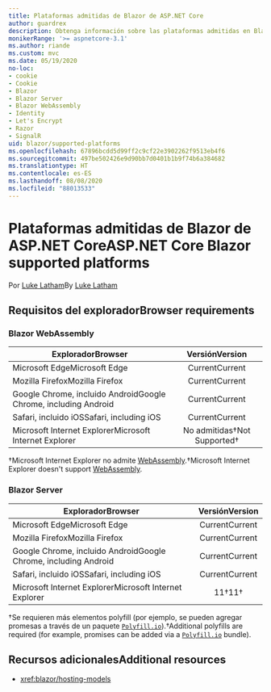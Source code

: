 ```yaml
---
title: Plataformas admitidas de Blazor de ASP.NET Core
author: guardrex
description: Obtenga información sobre las plataformas admitidas en Blazor de ASP.NET Core.
monikerRange: '>= aspnetcore-3.1'
ms.author: riande
ms.custom: mvc
ms.date: 05/19/2020
no-loc:
- cookie
- Cookie
- Blazor
- Blazor Server
- Blazor WebAssembly
- Identity
- Let's Encrypt
- Razor
- SignalR
uid: blazor/supported-platforms
ms.openlocfilehash: 67896bcdd5d99ff2c9cf22e3902262f9513eb4f6
ms.sourcegitcommit: 497be502426e9d90bb7d0401b1b9f74b6a384682
ms.translationtype: HT
ms.contentlocale: es-ES
ms.lasthandoff: 08/08/2020
ms.locfileid: "88013533"
---
```

# <a name="aspnet-core-no-locblazor-supported-platforms"></a><span data-ttu-id="98aa0-103">Plataformas admitidas de Blazor de ASP.NET Core</span><span class="sxs-lookup"><span data-stu-id="98aa0-103">ASP.NET Core Blazor supported platforms</span></span>

<span data-ttu-id="98aa0-104">Por [Luke Latham](https://github.com/guardrex)</span><span class="sxs-lookup"><span data-stu-id="98aa0-104">By [Luke Latham](https://github.com/guardrex)</span></span>

## <a name="browser-requirements"></a><span data-ttu-id="98aa0-105">Requisitos del explorador</span><span class="sxs-lookup"><span data-stu-id="98aa0-105">Browser requirements</span></span>

### Blazor WebAssembly

| <span data-ttu-id="98aa0-106">Explorador</span><span class="sxs-lookup"><span data-stu-id="98aa0-106">Browser</span></span>                          | <span data-ttu-id="98aa0-107">Versión</span><span class="sxs-lookup"><span data-stu-id="98aa0-107">Version</span></span>               |
| -------------------------------- | :-------------------: |
| <span data-ttu-id="98aa0-108">Microsoft Edge</span><span class="sxs-lookup"><span data-stu-id="98aa0-108">Microsoft Edge</span></span>                   | <span data-ttu-id="98aa0-109">Current</span><span class="sxs-lookup"><span data-stu-id="98aa0-109">Current</span></span>               |
| <span data-ttu-id="98aa0-110">Mozilla Firefox</span><span class="sxs-lookup"><span data-stu-id="98aa0-110">Mozilla Firefox</span></span>                  | <span data-ttu-id="98aa0-111">Current</span><span class="sxs-lookup"><span data-stu-id="98aa0-111">Current</span></span>               |
| <span data-ttu-id="98aa0-112">Google Chrome, incluido Android</span><span class="sxs-lookup"><span data-stu-id="98aa0-112">Google Chrome, including Android</span></span> | <span data-ttu-id="98aa0-113">Current</span><span class="sxs-lookup"><span data-stu-id="98aa0-113">Current</span></span>               |
| <span data-ttu-id="98aa0-114">Safari, incluido iOS</span><span class="sxs-lookup"><span data-stu-id="98aa0-114">Safari, including iOS</span></span>            | <span data-ttu-id="98aa0-115">Current</span><span class="sxs-lookup"><span data-stu-id="98aa0-115">Current</span></span>               |
| <span data-ttu-id="98aa0-116">Microsoft Internet Explorer</span><span class="sxs-lookup"><span data-stu-id="98aa0-116">Microsoft Internet Explorer</span></span>      | <span data-ttu-id="98aa0-117">No admitidas&dagger;</span><span class="sxs-lookup"><span data-stu-id="98aa0-117">Not Supported&dagger;</span></span> |

<span data-ttu-id="98aa0-118">&dagger;Microsoft Internet Explorer no admite [WebAssembly](https://webassembly.org).</span><span class="sxs-lookup"><span data-stu-id="98aa0-118">&dagger;Microsoft Internet Explorer doesn't support [WebAssembly](https://webassembly.org).</span></span>

### Blazor Server

| <span data-ttu-id="98aa0-119">Explorador</span><span class="sxs-lookup"><span data-stu-id="98aa0-119">Browser</span></span>                          | <span data-ttu-id="98aa0-120">Versión</span><span class="sxs-lookup"><span data-stu-id="98aa0-120">Version</span></span>    |
| -------------------------------- | :--------: |
| <span data-ttu-id="98aa0-121">Microsoft Edge</span><span class="sxs-lookup"><span data-stu-id="98aa0-121">Microsoft Edge</span></span>                   | <span data-ttu-id="98aa0-122">Current</span><span class="sxs-lookup"><span data-stu-id="98aa0-122">Current</span></span>    |
| <span data-ttu-id="98aa0-123">Mozilla Firefox</span><span class="sxs-lookup"><span data-stu-id="98aa0-123">Mozilla Firefox</span></span>                  | <span data-ttu-id="98aa0-124">Current</span><span class="sxs-lookup"><span data-stu-id="98aa0-124">Current</span></span>    |
| <span data-ttu-id="98aa0-125">Google Chrome, incluido Android</span><span class="sxs-lookup"><span data-stu-id="98aa0-125">Google Chrome, including Android</span></span> | <span data-ttu-id="98aa0-126">Current</span><span class="sxs-lookup"><span data-stu-id="98aa0-126">Current</span></span>    |
| <span data-ttu-id="98aa0-127">Safari, incluido iOS</span><span class="sxs-lookup"><span data-stu-id="98aa0-127">Safari, including iOS</span></span>            | <span data-ttu-id="98aa0-128">Current</span><span class="sxs-lookup"><span data-stu-id="98aa0-128">Current</span></span>    |
| <span data-ttu-id="98aa0-129">Microsoft Internet Explorer</span><span class="sxs-lookup"><span data-stu-id="98aa0-129">Microsoft Internet Explorer</span></span>      | <span data-ttu-id="98aa0-130">11&dagger;</span><span class="sxs-lookup"><span data-stu-id="98aa0-130">11&dagger;</span></span> |

<span data-ttu-id="98aa0-131">&dagger;Se requieren más elementos polyfill (por ejemplo, se pueden agregar promesas a través de un paquete [`Polyfill.io`](https://polyfill.io/v3/)).</span><span class="sxs-lookup"><span data-stu-id="98aa0-131">&dagger;Additional polyfills are required (for example, promises can be added via a [`Polyfill.io`](https://polyfill.io/v3/) bundle).</span></span>

## <a name="additional-resources"></a><span data-ttu-id="98aa0-132">Recursos adicionales</span><span class="sxs-lookup"><span data-stu-id="98aa0-132">Additional resources</span></span>

* <xref:blazor/hosting-models>
